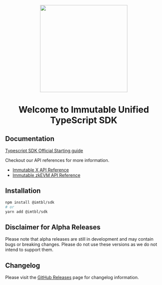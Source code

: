 <div align="center">
  <p align="center">
    <a href="https://docs.x.immutable.com/docs">
      <img src="https://cdn.dribbble.com/users/1299339/screenshots/7133657/media/837237d447d36581ebd59ec36d30daea.gif" width="280"/>
    </a>
  </p>
  <h1>Welcome to Immutable Unified TypeScript SDK</h1>
</div>

## Documentation

[Typescript SDK Official Starting guide](https://docs.immutable.com/sdk-docs/ts-immutable-sdk/overview/)

Checkout our API references for more information.
- [Immutable X API Reference](https://docs.immutable.com/x/reference)
- [Immutable zkEVM API Reference](https://docs.immutable.com/zkevm/api/reference)

## Installation

```sh
npm install @imtbl/sdk
# or
yarn add @imtbl/sdk
```
## Disclaimer for Alpha Releases

Please note that alpha releases are still in development and may contain bugs or breaking changes. Please do not use these versions as we do not intend to support them.

## Changelog

Please visit the [GitHub Releases](https://github.com/immutable/ts-immutable-sdk/releases) page for changelog information.
